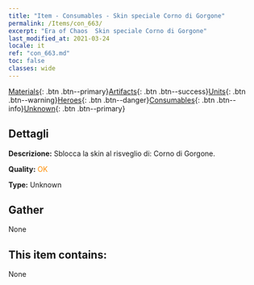 ```yaml
---
title: "Item - Consumables - Skin speciale Corno di Gorgone"
permalink: /Items/con_663/
excerpt: "Era of Chaos  Skin speciale Corno di Gorgone"
last_modified_at: 2021-03-24
locale: it
ref: "con_663.md"
toc: false
classes: wide
---
```

 [Materials](/it/Items/){: .btn .btn--primary}[Artifacts](/it/Items/Artifacts/){: .btn .btn--success}[Units](/it/Items/Units/){: .btn .btn--warning}[Heroes](/it/Items/Heroes/){: .btn .btn--danger}[Consumables](/it/Items/Consumables/){: .btn .btn--info}[Unknown](/it/Items/Unknown/){: .btn .btn--primary}

## Dettagli
 **Descrizione:** Sblocca la skin al risveglio di: Corno di Gorgone.

 **Quality:** <span style="color: #FF8C00">OK</span>

 **Type:** Unknown

## Gather

  None

## This item contains:

  None

